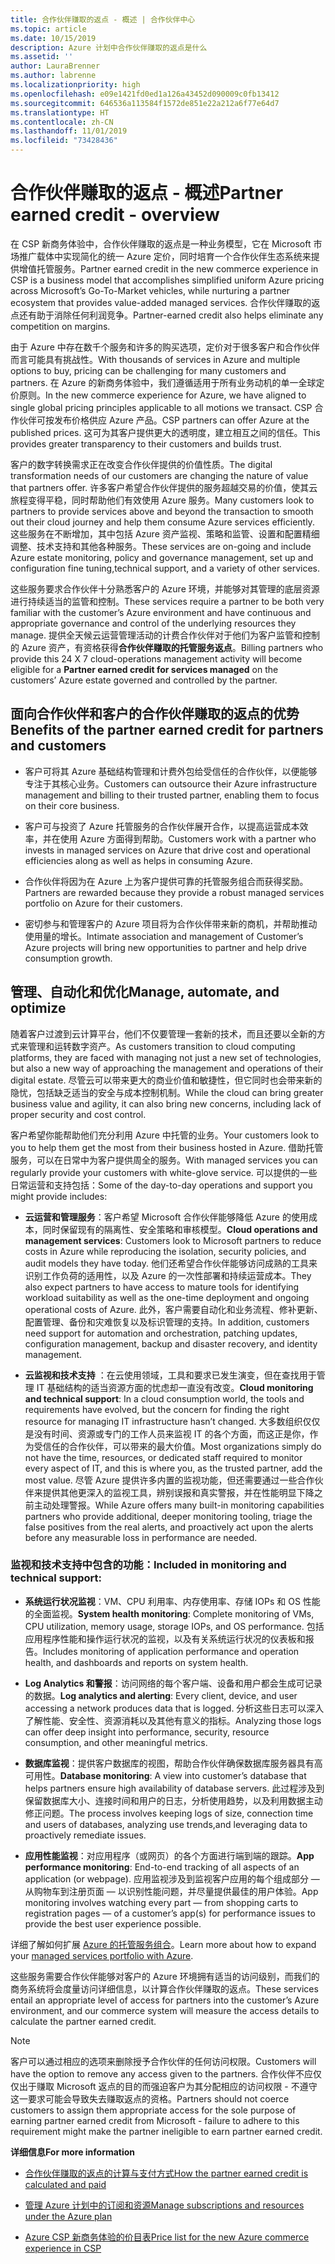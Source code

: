 ```yaml
---
title: 合作伙伴赚取的返点 - 概述 | 合作伙伴中心
ms.topic: article
ms.date: 10/15/2019
description: Azure 计划中合作伙伴赚取的返点是什么
ms.assetid: ''
author: LauraBrenner
ms.author: labrenne
ms.localizationpriority: high
ms.openlocfilehash: e09e1421fd0ed1a126a43452d090009c0fb13412
ms.sourcegitcommit: 646536a113584f1572de851e22a212a6f77e64d7
ms.translationtype: HT
ms.contentlocale: zh-CN
ms.lasthandoff: 11/01/2019
ms.locfileid: "73428436"
---
```

# <a name="partner-earned-credit---overview"></a><span data-ttu-id="f151f-103">合作伙伴赚取的返点 - 概述</span><span class="sxs-lookup"><span data-stu-id="f151f-103">Partner earned credit - overview</span></span>

<span data-ttu-id="f151f-104">在 CSP 新商务体验中，合作伙伴赚取的返点是一种业务模型，它在 Microsoft 市场推广载体中实现简化的统一 Azure 定价，同时培育一个合作伙伴生态系统来提供增值托管服务。</span><span class="sxs-lookup"><span data-stu-id="f151f-104">Partner earned credit in the new commerce experience in CSP is a business model that accomplishes simplified uniform Azure pricing across Microsoft’s Go-To-Market vehicles, while nurturing a partner ecosystem that provides value-added managed services.</span></span> <span data-ttu-id="f151f-105">合作伙伴赚取的返点还有助于消除任何利润竞争。</span><span class="sxs-lookup"><span data-stu-id="f151f-105">Partner-earned credit also helps eliminate any competition on margins.</span></span> 

<span data-ttu-id="f151f-106">由于 Azure 中存在数千个服务和许多的购买选项，定价对于很多客户和合作伙伴而言可能具有挑战性。</span><span class="sxs-lookup"><span data-stu-id="f151f-106">With thousands of services in Azure and multiple options to buy, pricing can be challenging for many customers and partners.</span></span> <span data-ttu-id="f151f-107">在 Azure 的新商务体验中，我们遵循适用于所有业务动机的单一全球定价原则。</span><span class="sxs-lookup"><span data-stu-id="f151f-107">In the new commerce experience for Azure, we have aligned to single global pricing principles applicable to all motions we transact.</span></span> <span data-ttu-id="f151f-108">CSP 合作伙伴可按发布价格供应 Azure 产品。</span><span class="sxs-lookup"><span data-stu-id="f151f-108">CSP partners can offer Azure at the published prices.</span></span> <span data-ttu-id="f151f-109">这可为其客户提供更大的透明度，建立相互之间的信任。</span><span class="sxs-lookup"><span data-stu-id="f151f-109">This provides greater transparency to their customers and builds trust.</span></span> 

<span data-ttu-id="f151f-110">客户的数字转换需求正在改变合作伙伴提供的价值性质。</span><span class="sxs-lookup"><span data-stu-id="f151f-110">The digital transformation needs of our customers are changing the nature of value that partners offer.</span></span> <span data-ttu-id="f151f-111">许多客户希望合作伙伴提供的服务超越交易的价值，使其云旅程变得平稳，同时帮助他们有效使用 Azure 服务。</span><span class="sxs-lookup"><span data-stu-id="f151f-111">Many customers look to partners to provide services above and beyond the transaction to smooth out their cloud journey and help them consume Azure services efficiently.</span></span> <span data-ttu-id="f151f-112">这些服务在不断增加，其中包括 Azure 资产监视、策略和监管、设置和配置精细调整、技术支持和其他各种服务。</span><span class="sxs-lookup"><span data-stu-id="f151f-112">These services are on-going and include Azure estate monitoring, policy and governance management, set up and configuration fine tuning,technical support, and a variety of other services.</span></span> 


<span data-ttu-id="f151f-113">这些服务要求合作伙伴十分熟悉客户的 Azure 环境，并能够对其管理的底层资源进行持续适当的监管和控制。</span><span class="sxs-lookup"><span data-stu-id="f151f-113">These services require a partner to be both very familiar with the customer’s Azure environment and have continuous and appropriate governance and control of the underlying resources they manage.</span></span> <span data-ttu-id="f151f-114">提供全天候云运营管理活动的计费合作伙伴对于他们为客户监管和控制的 Azure 资产，有资格获得**合作伙伴赚取的托管服务返点**。</span><span class="sxs-lookup"><span data-stu-id="f151f-114">Billing partners who provide this 24 X 7 cloud-operations management activity will become eligible for a **Partner earned credit for services managed** on the customers’ Azure estate governed and controlled by the partner.</span></span> 


## <a name="benefits-of-the-partner-earned-credit-for-partners-and-customers"></a><span data-ttu-id="f151f-115">面向合作伙伴和客户的合作伙伴赚取的返点的优势</span><span class="sxs-lookup"><span data-stu-id="f151f-115">Benefits of the partner earned credit for partners and customers</span></span>

- <span data-ttu-id="f151f-116">客户可将其 Azure 基础结构管理和计费外包给受信任的合作伙伴，以便能够专注于其核心业务。</span><span class="sxs-lookup"><span data-stu-id="f151f-116">Customers can outsource their Azure infrastructure management and billing to their trusted partner, enabling them to focus on their core business.</span></span>

- <span data-ttu-id="f151f-117">客户可与投资了 Azure 托管服务的合作伙伴展开合作，以提高运营成本效率，并在使用 Azure 方面得到帮助。</span><span class="sxs-lookup"><span data-stu-id="f151f-117">Customers work with a partner who invests in managed services on Azure that  drive cost and operational efficiencies along as well as helps in consuming Azure.</span></span>

- <span data-ttu-id="f151f-118">合作伙伴将因为在 Azure 上为客户提供可靠的托管服务组合而获得奖励。</span><span class="sxs-lookup"><span data-stu-id="f151f-118">Partners are rewarded because they provide a robust managed services portfolio on Azure for their customers.</span></span>  

- <span data-ttu-id="f151f-119">密切参与和管理客户的 Azure 项目将为合作伙伴带来新的商机，并帮助推动使用量的增长。</span><span class="sxs-lookup"><span data-stu-id="f151f-119">Intimate association and management of Customer’s Azure projects will bring new opportunities to partner and help drive consumption growth.</span></span> 


## <a name="manage-automate-and-optimize"></a><span data-ttu-id="f151f-120">管理、自动化和优化</span><span class="sxs-lookup"><span data-stu-id="f151f-120">Manage, automate, and optimize</span></span>

<span data-ttu-id="f151f-121">随着客户过渡到云计算平台，他们不仅要管理一套新的技术，而且还要以全新的方式来管理和运转数字资产。</span><span class="sxs-lookup"><span data-stu-id="f151f-121">As customers transition to cloud computing platforms, they are faced with managing not just a new set of technologies, but also a new way of approaching the management and operations of their digital estate.</span></span> <span data-ttu-id="f151f-122">尽管云可以带来更大的商业价值和敏捷性，但它同时也会带来新的隐忧，包括缺乏适当的安全与成本控制机制。</span><span class="sxs-lookup"><span data-stu-id="f151f-122">While the cloud can bring greater business value and agility, it can also bring new concerns, including lack of proper security and cost control.</span></span> 

<span data-ttu-id="f151f-123">客户希望你能帮助他们充分利用 Azure 中托管的业务。</span><span class="sxs-lookup"><span data-stu-id="f151f-123">Your customers look to you to help them get the most from their business hosted in Azure.</span></span> <span data-ttu-id="f151f-124">借助托管服务，可以在日常中为客户提供周全的服务。</span><span class="sxs-lookup"><span data-stu-id="f151f-124">With managed services you can regularly provide your customers with white-glove service.</span></span> <span data-ttu-id="f151f-125">可以提供的一些日常运营和支持包括：</span><span class="sxs-lookup"><span data-stu-id="f151f-125">Some of the day-to-day operations and support you might provide includes:</span></span>


- <span data-ttu-id="f151f-126">**云运营和管理服务**：客户希望 Microsoft 合作伙伴能够降低 Azure 的使用成本，同时保留现有的隔离性、安全策略和审核模型。</span><span class="sxs-lookup"><span data-stu-id="f151f-126">**Cloud operations and management services**: Customers look to Microsoft partners to reduce costs in Azure while reproducing the isolation, security policies, and audit models they have today.</span></span> <span data-ttu-id="f151f-127">他们还希望合作伙伴能够访问成熟的工具来识别工作负荷的适用性，以及 Azure 的一次性部署和持续运营成本。</span><span class="sxs-lookup"><span data-stu-id="f151f-127">They also expect partners to have access to mature tools for identifying workload suitability as well as the one-time deployment and ongoing operational costs of Azure.</span></span> <span data-ttu-id="f151f-128">此外，客户需要自动化和业务流程、修补更新、配置管理、备份和灾难恢复以及标识管理的支持。</span><span class="sxs-lookup"><span data-stu-id="f151f-128">In addition, customers need support for automation and orchestration, patching updates, configuration management, backup and disaster recovery, and identity management.</span></span> 

- <span data-ttu-id="f151f-129">**云监视和技术支持** ：在云使用领域，工具和要求已发生演变，但在查找用于管理 IT 基础结构的适当资源方面的忧虑却一直没有改变。</span><span class="sxs-lookup"><span data-stu-id="f151f-129">**Cloud monitoring and technical support**: In a cloud consumption world, the tools and requirements have evolved, but the concern for finding the right resource for managing IT infrastructure hasn’t changed.</span></span> <span data-ttu-id="f151f-130">大多数组织仅仅是没有时间、资源或专门的工作人员来监视 IT 的各个方面，而这正是你，作为受信任的合作伙伴，可以带来的最大价值。</span><span class="sxs-lookup"><span data-stu-id="f151f-130">Most organizations simply do not have the time, resources, or dedicated staff required to monitor every aspect of IT, and this is where you, as the trusted partner, add the most value.</span></span> <span data-ttu-id="f151f-131">尽管 Azure 提供许多内置的监视功能，但还需要通过一些合作伙伴来提供其他更深入的监视工具，辨别误报和真实警报，并在性能明显下降之前主动处理警报。</span><span class="sxs-lookup"><span data-stu-id="f151f-131">While Azure offers many built-in monitoring capabilities partners who provide additional, deeper monitoring tooling, triage the false positives from the real alerts, and proactively act upon the alerts before any measurable loss in performance are needed.</span></span> 


### <a name="included-in-monitoring-and-technical-support"></a><span data-ttu-id="f151f-132">监视和技术支持中包含的功能：</span><span class="sxs-lookup"><span data-stu-id="f151f-132">Included in monitoring and technical support:</span></span>

- <span data-ttu-id="f151f-133">**系统运行状况监视**：VM、CPU 利用率、内存使用率、存储 IOPs 和 OS 性能的全面监视。</span><span class="sxs-lookup"><span data-stu-id="f151f-133">**System health monitoring**: Complete monitoring of VMs, CPU utilization, memory usage, storage IOPs, and OS performance.</span></span> <span data-ttu-id="f151f-134">包括应用程序性能和操作运行状况的监视，以及有关系统运行状况的仪表板和报告。</span><span class="sxs-lookup"><span data-stu-id="f151f-134">Includes monitoring of application performance and operation health, and dashboards and reports on system health.</span></span>

- <span data-ttu-id="f151f-135">**Log Analytics 和警报**：访问网络的每个客户端、设备和用户都会生成可记录的数据。</span><span class="sxs-lookup"><span data-stu-id="f151f-135">**Log analytics and alerting**: Every client, device, and user accessing a network produces data that is logged.</span></span> <span data-ttu-id="f151f-136">分析这些日志可以深入了解性能、安全性、资源消耗以及其他有意义的指标。</span><span class="sxs-lookup"><span data-stu-id="f151f-136">Analyzing those logs can offer deep insight into performance, security, resource consumption, and other meaningful metrics.</span></span>

- <span data-ttu-id="f151f-137">**数据库监视**：提供客户数据库的视图，帮助合作伙伴确保数据库服务器具有高可用性。</span><span class="sxs-lookup"><span data-stu-id="f151f-137">**Database monitoring**: A view into customer’s database that helps partners ensure high availability of database servers.</span></span> <span data-ttu-id="f151f-138">此过程涉及到保留数据库大小、连接时间和用户的日志，分析使用趋势，以及利用数据主动修正问题。</span><span class="sxs-lookup"><span data-stu-id="f151f-138">The process involves keeping logs of size, connection time and users of databases, analyzing use trends,and leveraging data to proactively remediate issues.</span></span>

- <span data-ttu-id="f151f-139">**应用性能监视**：对应用程序（或网页）的各个方面进行端到端的跟踪。</span><span class="sxs-lookup"><span data-stu-id="f151f-139">**App performance monitoring**: End-to-end tracking of all aspects of an application (or webpage).</span></span> <span data-ttu-id="f151f-140">应用监视涉及到监视客户应用的每个组成部分 — 从购物车到注册页面 — 以识别性能问题，并尽量提供最佳的用户体验。</span><span class="sxs-lookup"><span data-stu-id="f151f-140">App monitoring involves watching every part — from shopping carts to registration pages — of a customer’s app(s) for performance issues to provide the best user experience possible.</span></span>

<span data-ttu-id="f151f-141">详细了解如何扩展 [Azure 的托管服务组合](https://partner.microsoft.com/campaigns/cloud-playbooks-thank-you)。</span><span class="sxs-lookup"><span data-stu-id="f151f-141">Learn more about how to expand your [managed services portfolio with Azure](https://partner.microsoft.com/campaigns/cloud-playbooks-thank-you).</span></span>

<span data-ttu-id="f151f-142">这些服务需要合作伙伴能够对客户的 Azure 环境拥有适当的访问级别，而我们的商务系统将会度量访问详细信息，以计算合作伙伴赚取的返点。</span><span class="sxs-lookup"><span data-stu-id="f151f-142">These services entail an appropriate level of access for partners into the customer’s Azure environment, and our commerce system will measure the access details to calculate the partner earned credit.</span></span>  

>[!Note]
><span data-ttu-id="f151f-143">客户可以通过相应的选项来删除授予合作伙伴的任何访问权限。</span><span class="sxs-lookup"><span data-stu-id="f151f-143">Customers will have the option to remove any access given to the partners.</span></span> <span data-ttu-id="f151f-144">合作伙伴不应仅仅出于赚取 Microsoft 返点的目的而强迫客户为其分配相应的访问权限 - 不遵守这一要求可能会导致失去赚取返点的资格。</span><span class="sxs-lookup"><span data-stu-id="f151f-144">Partners should not coerce customers to assign them appropriate access for the sole purpose of earning partner earned credit from Microsoft - failure to adhere to this requirement might make the partner ineligible to earn partner earned credit.</span></span>

<span data-ttu-id="f151f-145">**详细信息**</span><span class="sxs-lookup"><span data-stu-id="f151f-145">**For more information**</span></span>

- [<span data-ttu-id="f151f-146">合作伙伴赚取的返点的计算与支付方式</span><span class="sxs-lookup"><span data-stu-id="f151f-146">How the partner earned credit is calculated and paid</span></span>](partner-earned-credit-explanation.md)

- [<span data-ttu-id="f151f-147">管理 Azure 计划中的订阅和资源</span><span class="sxs-lookup"><span data-stu-id="f151f-147">Manage subscriptions and resources under the Azure plan</span></span>](azure-plan-manage.md)

- [<span data-ttu-id="f151f-148">Azure CSP 新商务体验的价目表</span><span class="sxs-lookup"><span data-stu-id="f151f-148">Price list for the new Azure commerce experience in CSP</span></span>](azure-plan-price-list.md)

